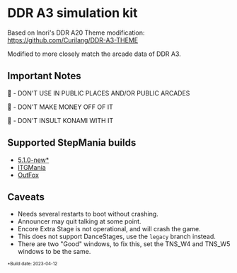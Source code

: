 # DDR A3 simulation kit
Based on Inori's DDR A20 Theme modification: https://github.com/Curilang/DDR-A3-THEME

Modified to more closely match the arcade data of DDR A3.

## Important Notes

🚫 - DON'T USE IN PUBLIC PLACES AND/OR PUBLIC ARCADES

🚫 - DON'T MAKE MONEY OFF OF IT

🚫 - DON'T INSULT KONAMI WITH IT

## Supported StepMania builds

- [5.1.0-new*](https://drive.google.com/file/d/1Uk4kIocAp7Aj4LNpzuhehO7qW6XyjAQl/view?usp=share_link)
- [ITGMania](https://www.itgmania.com/)
- [OutFox](https://projectoutfox.com/)

## Caveats
- Needs several restarts to boot without crashing.
- Announcer may quit talking at some point.
- Encore Extra Stage is not operational, and will crash the game.
- This does not support DanceStages, use the `legacy` branch instead.
- There are two "Good" windows, to fix this, set the TNS_W4 and TNS_W5 windows to be the same.

<sub><sup>*Build date: 2023-04-12</sub></sup>
